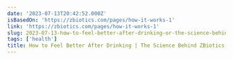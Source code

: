 ```yaml
---
date: '2023-07-13T20:42:52.000Z'
isBasedOn: 'https://zbiotics.com/pages/how-it-works-1'
link: 'https://zbiotics.com/pages/how-it-works-1'
slug: 2023-07-13-how-to-feel-better-after-drinking-or-the-science-behind-zbiotics
tags: ['health']
title: How to Feel Better After Drinking | The Science Behind ZBiotics
---
```


